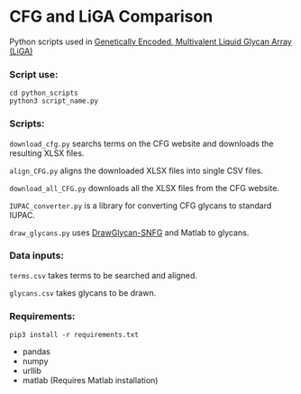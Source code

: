 # CFG and LiGA Comparison

Python scripts used in [Genetically Encoded, Multivalent Liquid Glycan Array (LiGA)](https://www.biorxiv.org/content/10.1101/2020.03.24.997536v1)

### Script use:

```shell
cd python_scripts
python3 script_name.py
```

### Scripts:

``download_cfg.py`` searchs terms on the CFG website and downloads the resulting XLSX files.

``align_CFG.py`` aligns the downloaded XLSX files into single CSV files.

``download_all_CFG.py`` downloads all the XLSX files from the CFG website.

``IUPAC_converter.py`` is a library for converting CFG glycans to standard IUPAC.

``draw_glycans.py`` uses [DrawGlycan-SNFG](http://www.virtualglycome.org/DrawGlycan/) and Matlab to glycans.

### Data inputs:

``terms.csv`` takes terms to be searched and aligned.

``glycans.csv`` takes glycans to be drawn.

### Requirements:

```shell
pip3 install -r requirements.txt
```

* pandas
* numpy
* urllib
* matlab (Requires Matlab installation)

